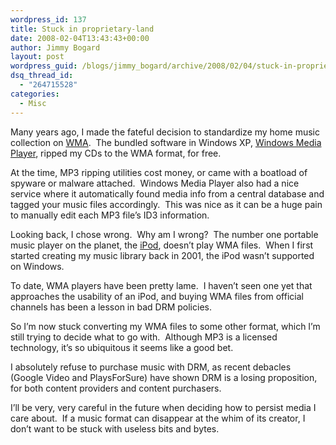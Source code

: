 ```yaml
---
wordpress_id: 137
title: Stuck in proprietary-land
date: 2008-02-04T13:43:43+00:00
author: Jimmy Bogard
layout: post
wordpress_guid: /blogs/jimmy_bogard/archive/2008/02/04/stuck-in-proprietary-land.aspx
dsq_thread_id:
  - "264715528"
categories:
  - Misc
---
```

Many years ago, I made the fateful decision to standardize my home music collection on [WMA](http://en.wikipedia.org/wiki/Windows_Media_Audio).&nbsp; The bundled software in Windows XP, [Windows Media Player](http://en.wikipedia.org/wiki/Windows_media_player), ripped my CDs to the WMA format, for free.

At the time, MP3 ripping utilities cost money, or came with a boatload of spyware or malware attached.&nbsp; Windows Media Player also had a nice service where it automatically found media info from a central database and tagged your music files accordingly.&nbsp; This was nice as it can be a huge pain to manually edit each MP3 file&#8217;s ID3 information.

Looking back, I chose wrong.&nbsp; Why am I wrong?&nbsp; The number one portable music player on the planet, the [iPod](http://www.apple.com/ipodclassic/), doesn&#8217;t play WMA files.&nbsp; When I first started creating my music library back in 2001, the iPod wasn&#8217;t supported on Windows.

To date, WMA players have been pretty lame.&nbsp; I haven&#8217;t seen one yet that approaches the usability of an iPod, and buying WMA files from official channels has been a lesson in bad DRM policies.

So I&#8217;m now stuck converting my WMA files to some other format, which I&#8217;m still trying to decide what to go with.&nbsp; Although MP3 is a licensed technology, it&#8217;s so ubiquitous it seems like a good bet.

I absolutely refuse to purchase music with DRM, as recent debacles (Google Video and PlaysForSure) have shown DRM is a losing proposition, for both content providers and content purchasers.

I&#8217;ll be very, very careful in the future when deciding how to persist media I care about.&nbsp; If a music format can disappear at the whim of its creator, I don&#8217;t want to be stuck with useless bits and bytes.